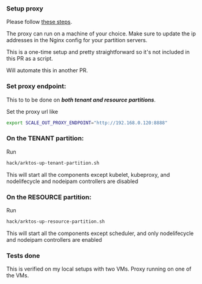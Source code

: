 ### Setup proxy

Please follow [these steps](https://github.com/futurewei-cloud/arktos-perftest/wiki/How-to-setup-and-config-nginx-proxy-for-scale-out-design#setting-up-proxy). 

The proxy can run on a machine of your choice. Make sure to update the ip addresses in the Nginx config for your partition servers.

This is a one-time setup and pretty straightforward so it's not included in this PR as a script. 

Will automate this in another PR.

### Set proxy endpoint:

This to to be done on ***both tenant and resource partitions***.

Set the proxy url like

```bash
export SCALE_OUT_PROXY_ENDPOINT="http://192.168.0.120:8888"
```

### On the TENANT partition:

Run 
```bash
hack/arktos-up-tenant-partition.sh
```

This will start all the components except kubelet, kubeproxy, and nodelifecycle and nodeipam controllers are disabled

### On the RESOURCE partition:

Run 
```bash
hack/arktos-up-resource-partition.sh
```

This will start all the components except scheduler, and only nodelifecycle and nodeipam controllers are enabled

### Tests done
This is verified on my local setups with two VMs. Proxy running on one of the VMs.
